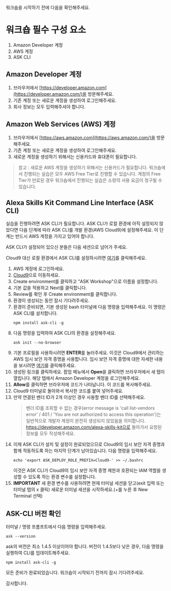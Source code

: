 워크숍을 시작하기 전에 다음을 확인해주세요.

# 워크숍 필수 구성 요소

1. Amazon Developer 계정
2. AWS 계정
3. ASK CLI

## Amazon Developer 계정

1. 브라우저에서 [https://developer.amazon.com](https://developer.amazon.com/)을 방문해주세요.
2. 기존 계정 또는 새로운 계정을 생성하여 로그인해주세요.
3. 회사 정보는 모두 입력해주셔야 합니다.

## Amazon Web Services (AWS) 계정

1. 브라우저에서 [https://aws.amazon.com](https://aws.amazon.com/)을 방문해주세요.
2. 기존 계정 또는 새로운 계정을 생성하여 로그인해주세요.
3. 새로운 계정을 생성하기 위해서는 신용카드와 휴대폰이 필요합니다.

> 참고 : 새로운 AWS 계정을 생성하기 위해서는 신용카드가 필요합니다. 워크숍에서 진행되는 실습은 모두 AWS Free Tier로 진행할 수 있습니다. 계정의 Free Tier가 만료된 경우 워크숍에서 진행되는 실습은 소량의 사용 요금이 청구될 수 있습니다.

## Alexa Skills Kit Command Line Interface (ASK CLI)

실습을 진행하려면 ASK CLI가 필요합니다. ASK CLI가 로컬 환경에 아직 설정되지 않았다면 다음 단계에 따라 ASK CLI를 개발 환경(AWS Cloud9)에 설정해주세요. 이 단계는 반드시 AWS 계정을 가지고 있어야 합니다.

ASK CLI가 설정되어 있으신 분들은 다음 세션으로 넘어가 주세요.

Cloud9 대신 로컬 환경에서 ASK CLI를 설정하시려면 [여기](https://alexa.design/cli)를 클릭해주세요. 

1. AWS 계정에 로그인하세요.
2. [Cloud9](https://console.aws.amazon.com/cloud9/home)으로 이동하세요.
3. Create environment를 클릭하고 "ASK Workshop"으로 이름을 설정합니다. 
4. 기본 값을 적용하고 Next를 클릭합니다.
5. Review를 확인 후 Create environment를 클릭합니다.
6. 환경이 생성되는 동안 잠시 기다려주세요.
7. 환경이 준비되면, 기본 생성된 bash 터미널에 다음 명령을 입력해주세요. 이 명령은 ASK CLI를 설치합니다.
	```
	npm install ask-cli -g
	``` 
8. 다음 명령을 입력하여 ASK CLI의 환경을 설정해주세요.
	```
	ask init --no-browser
	```
9. 기본 프로필을 사용하시려면 **ENTER**를 눌러주세요. 이것은 Cloud9에서 관리하는 AWS 임시 보안 자격 증명을 사용합니다. 임시 보안 자격 증명에 대한 자세한 내용을 보시려면 [여기](https://docs.aws.amazon.com/cloud9/latest/user-guide/auth-and-access-control.html#auth-and-access-control-temporary-managed-credentials)를 클릭해주세요.
10. 생성된 링크를 클릭하세요. 팝업 메뉴에서 **Open**을 클릭하면 브라우저에서 새 탭이 열립니다. 해당 탭에서 Amazon Developer 계정을 로그인해주세요.
11. **Allow**를 클릭하면 브라우저에 코드가 나타납니다. 이 코드를 복사해주세요.
12. Cloud9 터미널로 돌아와서 복사한 코드를 붙여 넣어주세요.
13. 만약 연결된 벤더 ID가 2개 이상인 경우 사용할 벤더 ID를 선택해주세요.
    > 벤더 ID를 조회할 수 없는 경우(error message is 'call list-vendors error' / 401 / 'You are not authorized to access this operation')는 일반적으로 개발자 계정이 완전히 생성되지 않았음을 의미합니다. https://developer.amazon.com/alexa-skills-kit으로 돌아가서 요청된 정보를 모두 작성해주세요.
14. 이제 ASK CLI가 설치 및 설정이 완료되었으므로 Cloud9의 임시 보안 자격 증명과 함께 작동하도록 하는 마지막 단계가 남아있습니다. 다음 명령을 입력해주세요.
	```
	echo 'export ASK_DEPLOY_ROLE_PREFIX=Cloud9-' >> ~/.bashrc
	```
	이것은 ASK CLI가 Cloud9의 임시 보안 자격 증명 제한과 호환되는 IAM 역할을 생성할 수 있도록 하는 환경 변수를 설정합니다.
15. **IMPORTANT** 새 환경 변수를 사용하려면 현재 터미널 세션을 닫고(exit 입력 또는 터미널 탭의 x 클릭) 새로운 터미널 세션을 시작하세요.(+를 누른 후 New Terminal 선택)

## ASK-CLI 버전 확인

터미널 / 명령 프롬프트에서 다음 명령을 입력해주세요.
```
ask --version
```
ask의 버전은 최소 1.4.5 이상이어야 합니다. 버전이 1.4.5보다 낮은 경우, 다음 명령을 실행하여 CLI를 업데이트해주세요.
```
npm install ask-cli -g
```

모든 준비가 완료되었습니다. 워크숍이 시작되기 전까지 잠시 기다려주세요.

감사합니다.